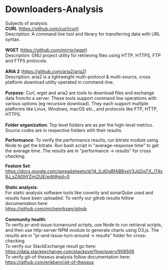# Downloaders-Analysis

Subjects of analysis:<br/>
**CURL** (https://github.com/curl/curl)<br />
Description: A command line tool and library for transferring data with URL syntax.<br /><br />
**WGET** (https://github.com/mirror/wget)<br />
Description: GNU project utility for retrieving files using HTTP, HTTPS, FTP and FTPS protocols.<br /><br />
**ARIA 2** (https://github.com/aria2/aria2)<br />
Description: aria2 is a lightweight multi-protocol & multi-source, cross platform download utility operated in command-line.<br /><br />
**Purpose**: Curl, wget and aria2 are tools to download files and exchange data from/to a server. These tools support command line operations with various options (eg recursive download). They each support multiple platforms like Linux, Windows, macOS etc., and protocols like FTP, HTTP, HTTPS.
<br />
<br />
**Folder organization**: Top level folders are as per the high-level metrics. Source codes are in respective folders with their results.

**Performance**:
To verify the performance results, run bitrate module using Node to get the bitrate. Run bash script in "average-response time" to get the average time. The results are in "performance -> results" for cross checking.

**Feature Set**:<br/>
https://docs.google.com/spreadsheets/d/14_lLdGgBfABBysV3Jd2joTX_IT4s9J_sZADhYZml2UE/edit#gid=0
<br/><br/>
**Static analysis**:<br/>
For static analysis software tools like coverity and sonarQube used and results have been uploaded.
To verify our gitrob results follow documentation here: <br/>
https://github.com/michenriksen/gitrob
<br/><br/>
**Community health**:<br/>
To verify pr-and-issue-turnaround scripts, use Node to run retrieval scripts, and then use http-server NPM module to generate charts using D3.js. The results are in "pr-and-issue-turn-around -> results" folder for cross-checking.<br/>
To verify our StackExchange result go here: https://data.stackexchange.com/stackoverflow/query/908506<br/>
To verify git-of-theseus analysis follow documentation here: https://github.com/erikbern/git-of-theseus<br/>

